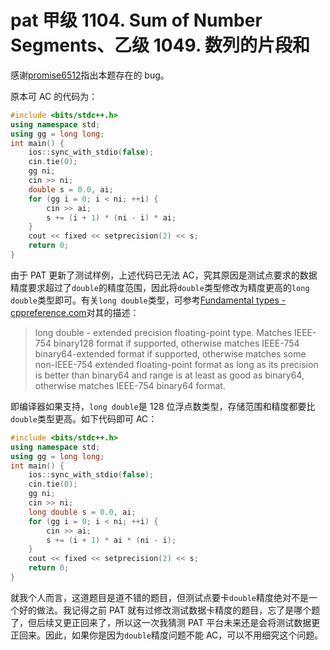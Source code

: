 # pat 甲级 1104. Sum of Number Segments、乙级 1049. 数列的片段和

感谢[promise6512](https://github.com/promise6512)指出本题存在的 bug。

原本可 AC 的代码为：

```cpp
#include <bits/stdc++.h>
using namespace std;
using gg = long long;
int main() {
    ios::sync_with_stdio(false);
    cin.tie(0);
    gg ni;
    cin >> ni;
    double s = 0.0, ai;
    for (gg i = 0; i < ni; ++i) {
        cin >> ai;
        s += (i + 1) * (ni - i) * ai;
    }
    cout << fixed << setprecision(2) << s;
    return 0;
}
```

由于 PAT 更新了测试样例，上述代码已无法 AC，究其原因是测试点要求的数据精度要求超过了`double`的精度范围，因此将`double`类型修改为精度更高的`long double`类型即可。有关`long double`类型，可参考[Fundamental types - cppreference.com](https://en.cppreference.com/w/cpp/language/types)对其的描述：

> long double - extended precision floating-point type. Matches IEEE-754 binary128 format if supported, otherwise matches IEEE-754 binary64-extended format if supported, otherwise matches some non-IEEE-754 extended floating-point format as long as its precision is better than binary64 and range is at least as good as binary64, otherwise matches IEEE-754 binary64 format.

即编译器如果支持，`long double`是 128 位浮点数类型，存储范围和精度都要比`double`类型更高。如下代码即可 AC：

```cpp
#include <bits/stdc++.h>
using namespace std;
using gg = long long;
int main() {
    ios::sync_with_stdio(false);
    cin.tie(0);
    gg ni;
    cin >> ni;
    long double s = 0.0, ai;
    for (gg i = 0; i < ni; ++i) {
        cin >> ai;
        s += (i + 1) * ai * (ni - i);
    }
    cout << fixed << setprecision(2) << s;
    return 0;
}
```

就我个人而言，这道题目是道不错的题目，但测试点要卡`double`精度绝对不是一个好的做法。我记得之前 PAT 就有过修改测试数据卡精度的题目，忘了是哪个题了，但后续又更正回来了，所以这一次我猜测 PAT 平台未来还是会将测试数据更正回来。因此，如果你是因为`double`精度问题不能 AC，可以不用细究这个问题。
